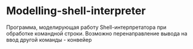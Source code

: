 # Modelling-shell-interpreter
Программа, моделирующая работу Shell-интерпретатора при обработке командной строки.
Возможно перенаправление вывода на ввод другой команды - конвейер
